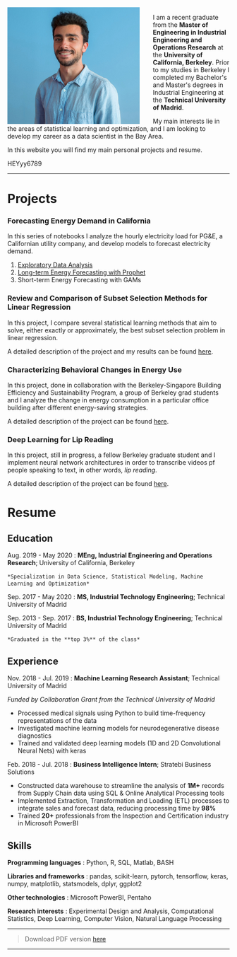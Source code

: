 <img align="left" width="300" src="personal_photo.jpg" style="float: left; padding-right: 30px">

I am a recent graduate from the <b>Master of Engineering in Industrial Engineering and Operations Research</b> at the <b>University of California, Berkeley</b>.
Prior to my studies in Berkeley I completed my Bachelor's and Master's degrees in Industrial Engineering at the <b>Technical University of Madrid</b>.

My main interests lie in the areas of statistical learning and optimization, and I am looking to develop my career as a data scientist in the Bay Area.

In this website you will find my main personal projects and resume.


HEYyy6789


***


Projects
============

### Forecasting Energy Demand in California

In this series of notebooks I analyze the hourly electricity load for PG&E, a Californian utility company, and develop models to forecast electricity demand.

1. [Exploratory Data Analysis](1_CaliforniaEnergyDemandEDA.html)
2. [Long-term Energy Forecasting with Prophet](2_LoadForecastingWithProphet.html)
3. Short-term Energy Forecasting with GAMs

### Review and Comparison of Subset Selection Methods for Linear Regression

In this project, I compare several statistical learning methods that aim to solve, either exactly or approximately, the best subset selection problem in linear regression.

A detailed description of the project and my results can be found [here](subset-selection.md).

### Characterizing Behavioral Changes in Energy Use

In this project, done in collaboration with the Berkeley-Singapore Building Efficiency and Sustainability Program, a group of Berkeley grad students and I analyze the change in energy consumption in a particular office building after different energy-saving strategies.

A detailed description of the project can be found [here](energy-saving.md).

### Deep Learning for Lip Reading

In this project, still in progress, a fellow Berkeley graduate student and I implement neural network architectures in order to transcribe videos pf people speaking to text, in other words, *lip reading*.

A detailed description of the project can be found [here](lip-reading.md).


Resume
============

Education
---------

Aug. 2019 - May 2020
:   **MEng, Industrial Engineering and Operations Research**; University of California, Berkeley

    *Specialization in Data Science, Statistical Modeling, Machine Learning and Optimization*

Sep. 2017 - May 2020
:   **MS, Industrial Technology Engineering**; Technical University of Madrid
    


Sep. 2013 - Sep. 2017
:   **BS, Industrial Technology Engineering**; Technical University of Madrid

    *Graduated in the **top 3%** of the class*

Experience
----------

Nov. 2018 - Jul. 2019
:   **Machine Learning Research Assistant**; Technical University of Madrid

*Funded by Collaboration Grant from the Technical University of Madrid*

* Processed medical signals using Python to build time-frequency representations of the data
* Investigated machine learning models for neurodegenerative disease diagnostics
* Trained and validated deep learning models (1D and 2D Convolutional Neural Nets) with keras


Feb. 2018 - Jul. 2018
:   **Business Intelligence Intern**; Stratebi Business Solutions

* Constructed data warehouse to streamline the analysis of **1M+** records from Supply Chain data using SQL & Online Analytical Processing tools
* Implemented Extraction, Transformation and Loading (ETL) processes to integrate sales and forecast data, reducing processing time by **98%**
* Trained **20+** professionals from the Inspection and Certification industry in Microsoft PowerBI

Skills
--------------------

**Programming languages**
:   Python, R, SQL, Matlab, BASH

**Libraries and frameworks**
:   pandas, scikit-learn, pytorch, tensorflow, keras, numpy, matplotlib, statsmodels, dplyr, ggplot2

**Other technologies**
:   Microsoft PowerBI, Pentaho

**Research interests**
:   Experimental Design and Analysis, Computational Statistics, Deep Learning, Computer Vision, Natural Language Processing

----

>  Download PDF version [here](resume_website.pdf)

----
